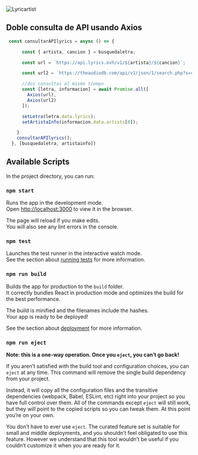 ![Lyricartist](https://res.cloudinary.com/wterrerocloud/image/upload/v1/myportfolio/portfolio/lyricartist_cudqfu.png)


## Doble consulta de API usando Axios
```javascript
 const consultarAPIlyrics = async () => {

      const { artista, cancion } = busquedaletra;

      const url = `https://api.lyrics.ovh/v1/${artista}/${cancion}`;

      const url2 = `https://theaudiodb.com/api/v1/json/1/search.php?s=coldplay&s=${artista}`;

      //dos consultas al mismo tiempo
      const [letra, informacion] = await Promise.all([
        Axios(url),
        Axios(url2)
      ]);

      setLetra(letra.data.lyrics);
      setArtistaInfo(informacion.data.artists[0]);

    }
    consultarAPIlyrics();
  }, [busquedaletra, artistainfo])
```


## Available Scripts

In the project directory, you can run:

### `npm start`

Runs the app in the development mode.<br />
Open [http://localhost:3000](http://localhost:3000) to view it in the browser.

The page will reload if you make edits.<br />
You will also see any lint errors in the console.

### `npm test`

Launches the test runner in the interactive watch mode.<br />
See the section about [running tests](https://facebook.github.io/create-react-app/docs/running-tests) for more information.

### `npm run build`

Builds the app for production to the `build` folder.<br />
It correctly bundles React in production mode and optimizes the build for the best performance.

The build is minified and the filenames include the hashes.<br />
Your app is ready to be deployed!

See the section about [deployment](https://facebook.github.io/create-react-app/docs/deployment) for more information.

### `npm run eject`

**Note: this is a one-way operation. Once you `eject`, you can’t go back!**

If you aren’t satisfied with the build tool and configuration choices, you can `eject` at any time. This command will remove the single build dependency from your project.

Instead, it will copy all the configuration files and the transitive dependencies (webpack, Babel, ESLint, etc) right into your project so you have full control over them. All of the commands except `eject` will still work, but they will point to the copied scripts so you can tweak them. At this point you’re on your own.

You don’t have to ever use `eject`. The curated feature set is suitable for small and middle deployments, and you shouldn’t feel obligated to use this feature. However we understand that this tool wouldn’t be useful if you couldn’t customize it when you are ready for it.

